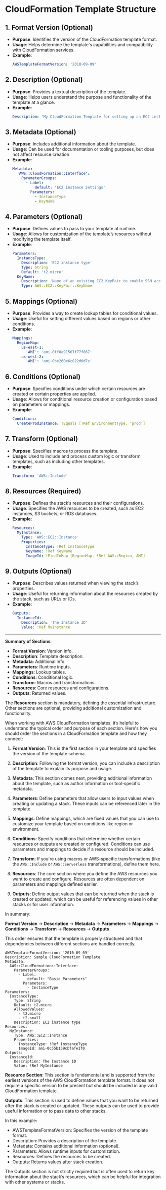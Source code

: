 # CloudFormation Template Structure

## 1. Format Version (Optional)
- **Purpose**: Identifies the version of the CloudFormation template format.
- **Usage**: Helps determine the template's capabilities and compatibility with CloudFormation services.
- **Example**:
  ```yaml
  AWSTemplateFormatVersion: '2010-09-09'
  ```

## 2. Description (Optional)
- **Purpose**: Provides a textual description of the template.
- **Usage**: Helps users understand the purpose and functionality of the template at a glance.
- **Example**:
  ```yaml
  Description: 'My CloudFormation Template for setting up an EC2 instance'
  ```

## 3. Metadata (Optional)
- **Purpose**: Includes additional information about the template.
- **Usage**: Can be used for documentation or tooling purposes, but does not affect resource creation.
- **Example**:
  ```yaml
  Metadata:
    'AWS::CloudFormation::Interface':
      ParameterGroups:
        - Label:
            default: 'EC2 Instance Settings'
          Parameters:
            - InstanceType
            - KeyName
  ```

## 4. Parameters (Optional)
- **Purpose**: Defines values to pass to your template at runtime.
- **Usage**: Allows for customization of the template’s resources without modifying the template itself.
- **Example**:
  ```yaml
  Parameters:
    InstanceType:
      Description: 'EC2 instance type'
      Type: String
      Default: 't2.micro'
    KeyName:
      Description: 'Name of an existing EC2 KeyPair to enable SSH access'
      Type: AWS::EC2::KeyPair::KeyName
  ```

## 5. Mappings (Optional)
- **Purpose**: Provides a way to create lookup tables for conditional values.
- **Usage**: Useful for setting different values based on regions or other conditions.
- **Example**:
  ```yaml
  Mappings:
    RegionMap:
      us-east-1:
        'AMI': 'ami-0ff8a91507f77f867'
      us-west-2:
        'AMI': 'ami-0be260e6c022d0d7e'
  ```

## 6. Conditions (Optional)
- **Purpose**: Specifies conditions under which certain resources are created or certain properties are applied.
- **Usage**: Allows for conditional resource creation or configuration based on parameters or mappings.
- **Example**:
  ```yaml
  Conditions:
    CreateProdInstance: !Equals [!Ref EnvironmentType, 'prod']
  ```

## 7. Transform (Optional)
- **Purpose**: Specifies macros to process the template.
- **Usage**: Used to include and process custom logic or transform templates, such as including other templates.
- **Example**:
  ```yaml
  Transform: 'AWS::Include'
  ```

## 8. Resources (Required)
- **Purpose**: Defines the stack’s resources and their configurations.
- **Usage**: Specifies the AWS resources to be created, such as EC2 instances, S3 buckets, or RDS databases.
- **Example**:
  ```yaml
  Resources:
    MyInstance:
      Type: 'AWS::EC2::Instance'
      Properties:
        InstanceType: !Ref InstanceType
        KeyName: !Ref KeyName
        ImageId: !FindInMap [RegionMap, !Ref AWS::Region, AMI]
  ```

## 9. Outputs (Optional)
- **Purpose**: Describes values returned when viewing the stack’s properties.
- **Usage**: Useful for returning information about the resources created by the stack, such as URLs or IDs.
- **Example**:
  ```yaml
  Outputs:
    InstanceId:
      Description: 'The Instance ID'
      Value: !Ref MyInstance
  ```

---

**Summary of Sections**:
- **Format Version**: Version info.
- **Description**: Template description.
- **Metadata**: Additional info.
- **Parameters**: Runtime inputs.
- **Mappings**: Lookup tables.
- **Conditions**: Conditional logic.
- **Transform**: Macros and transformations.
- **Resources**: Core resources and configurations.
- **Outputs**: Returned values.

The **Resources** section is mandatory, defining the essential infrastructure. Other sections are optional, providing additional customization and functionality.


When working with AWS CloudFormation templates, it’s helpful to understand the typical order and purpose of each section. Here's how you should order the sections in a CloudFormation template and how they connect:

1. **Format Version**: This is the first section in your template and specifies the version of the template schema.

2. **Description**: Following the format version, you can include a description of the template to explain its purpose and usage.

3. **Metadata**: This section comes next, providing additional information about the template, such as author information or tool-specific metadata.

4. **Parameters**: Define parameters that allow users to input values when creating or updating a stack. These inputs can be referenced later in the template.

5. **Mappings**: Define mappings, which are fixed values that you can use to customize your template based on conditions like region or environment.

6. **Conditions**: Specify conditions that determine whether certain resources or outputs are created or configured. Conditions can use parameters and mappings to decide if a resource should be included.

7. **Transform**: If you're using macros or AWS-specific transformations (like the `AWS::Include` or `AWS::Serverless` transformations), define them here.

8. **Resources**: The core section where you define the AWS resources you want to create and configure. Resources are often dependent on parameters and mappings defined earlier.

9. **Outputs**: Define output values that can be returned when the stack is created or updated, which can be useful for referencing values in other stacks or for user information.

In summary:

**Format Version** -> **Description** -> **Metadata** -> **Parameters** -> **Mappings** -> **Conditions** -> **Transform** -> **Resources** -> **Outputs**

This order ensures that the template is properly structured and that dependencies between different sections are handled correctly.
```
AWSTemplateFormatVersion: '2010-09-09'
Description: Sample CloudFormation Template
Metadata:
  AWS::CloudFormation::Interface:
    ParameterGroups:
      - Label:
          default: "Basic Parameters"
        Parameters:
          - InstanceType
Parameters:
  InstanceType:
    Type: String
    Default: t2.micro
    AllowedValues:
      - t2.micro
      - t2.small
    Description: EC2 instance type
Resources:
  MyInstance:
    Type: AWS::EC2::Instance
    Properties:
      InstanceType: !Ref InstanceType
      ImageId: ami-0c55b159cbfafe1f0
Outputs:
  InstanceId:
    Description: The Instance ID
    Value: !Ref MyInstance
```

**Resource Section**: This section is fundamental and is supported from the earliest versions of the AWS CloudFormation template format. 
It does not require a specific version to be present but should be included in any valid CloudFormation template.

**Outputs**: This section is used to define values that you want to be returned after the stack is created or updated. These outputs can be used to provide useful information or to pass data to other stacks.

In this example:

- AWSTemplateFormatVersion: Specifies the version of the template format.
- Description: Provides a description of the template.
- Metadata: Contains additional information (optional).
- Parameters: Allows runtime inputs for customization.
- Resources: Defines the resources to be created.
- Outputs: Returns values after stack creation.


The Outputs section is not strictly required but is often used to return key information about the stack’s resources, which can be helpful for integration with other systems or stacks.
